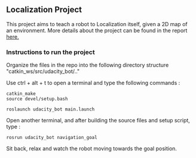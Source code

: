 ## Localization Project

This project aims to teach a robot to Localization itself, given a 2D map of an environment. More details about the project can be found in the report [here.](https://github.com/vijpandaturtle/where-am-i/blob/master/localization.pdf)

### Instructions to run the project

Organize the files in the repo into the following directory structure "catkin_ws/src/udacity_bot/.."

Use ctrl + alt + t to open a terminal and type the following commands :
```
catkin_make
source devel/setup.bash

roslaunch udacity_bot main.launch
```
Open another terminal, and after building the source files and setup script, type :
```
rosrun udacity_bot navigation_goal
```
Sit back, relax and watch the robot moving towards the goal position.
